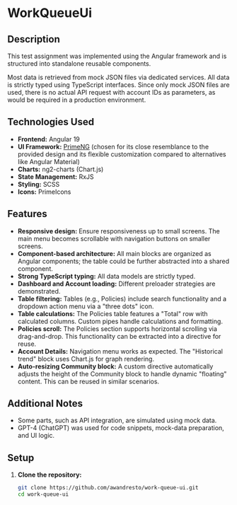 # WorkQueueUi

## Description

This test assignment was implemented using the Angular framework and is structured into standalone reusable components.

Most data is retrieved from mock JSON files via dedicated services. All data is strictly typed using TypeScript interfaces. Since only mock JSON files are used, there is no actual API request with account IDs as parameters, as would be required in a production environment.

## Technologies Used

- **Frontend:** Angular 19
- **UI Framework:** [PrimeNG](https://primeng.org/) (chosen for its close resemblance to the provided design and its flexible customization compared to alternatives like Angular Material)
- **Charts:** ng2-charts (Chart.js)
- **State Management:** RxJS
- **Styling:** SCSS
- **Icons:** PrimeIcons

## Features

- **Responsive design:** Ensure responsiveness up to small screens. The main menu becomes scrollable with navigation buttons on smaller screens.
- **Component-based architecture:** All main blocks are organized as Angular components; the table could be further abstracted into a shared component.
- **Strong TypeScript typing:** All data models are strictly typed.
- **Dashboard and Account loading:** Different preloader strategies are demonstrated.
- **Table filtering:** Tables (e.g., Policies) include search functionality and a dropdown action menu via a "three dots" icon.
- **Table calculations:** The Policies table features a "Total" row with calculated columns. Custom pipes handle calculations and formatting.
- **Policies scroll:** The Policies section supports horizontal scrolling via drag-and-drop. This functionality can be extracted into a directive for reuse.
- **Account Details:** Navigation menu works as expected. The "Historical trend" block uses Chart.js for graph rendering.
- **Auto-resizing Community block:** A custom directive automatically adjusts the height of the Community block to handle dynamic "floating" content. This can be reused in similar scenarios.

## Additional Notes

- Some parts, such as API integration, are simulated using mock data.
- GPT-4 (ChatGPT) was used for code snippets, mock-data preparation, and UI logic.

## Setup

1. **Clone the repository:**
   ```bash
   git clone https://github.com/awandresto/work-queue-ui.git
   cd work-queue-ui
